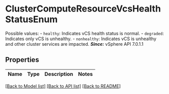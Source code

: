 # ClusterComputeResourceVcsHealthStatusEnum

Possible values: - `healthy`: Indicates vCS health status is normal. - `degraded`: Indicates only vCS is unhealthy. - `nonhealthy`: Indicates vCS is unhealthy and other cluster services are impacted.    ***Since:*** vSphere API 7.0.1.1 

## Properties
Name | Type | Description | Notes
------------ | ------------- | ------------- | -------------

[[Back to Model list]](../README.md#documentation-for-models) [[Back to API list]](../README.md#documentation-for-api-endpoints) [[Back to README]](../README.md)


